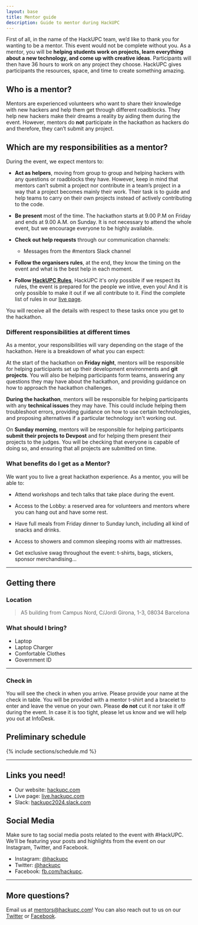 ```yaml
---
layout: base
title: Mentor guide
description: Guide to mentor during HackUPC
---
```


First of all, in the name of the HackUPC team, we’d like to thank you for wanting to be a mentor. This event would not be complete without you. As a mentor, you will be **helping students work on projects, learn everything about a new technology, and come up with creative ideas**. Participants will then have 36 hours to work on any project they choose. HackUPC gives participants the resources, space, and time to create something amazing.

## Who is a mentor?

Mentors are experienced volunteers who want to share their knowledge with new hackers and help them get through different roadblocks. They help new hackers make their dreams a reality by aiding them during the event. However, mentors do **not** participate in the hackathon as hackers do and therefore, they can’t submit any project.

## Which are my responsibilities as a mentor?

During the event, we expect mentors to:

- **Act as helpers**, moving from group to group and helping hackers with any questions or roadblocks they have. However, keep in mind that mentors can’t submit a project nor contribute in a team’s project in a way that a project becomes mainly their work. Their task is to guide and help teams to carry on their own projects instead of actively contributing to the code.

- **Be present** most of the time. The hackathon starts at 9.00 P.M on Friday and ends
  at 9.00 A.M. on Sunday. It is not necessary to attend the whole event, but we
  encourage everyone to be highly available.

- **Check out help requests** through our communication channels:
  - Messages from the #mentors Slack channel

- **Follow the organisers rules**, at the end, they know the timing on the event and what is the best help in each moment.

- **Follow [HackUPC Rules](https://legal.hackersatupc.org/hackupc/terms_and_conditions)**, HackUPC it's only possible if we respect its rules, the event is prepared for the people we intive, even you! And it is only possible to make it out if we all contribute to it. Find the complete list of rules in our [live page](https://live.hackupc.com/rules).

You will receive all the details with respect to these tasks once you get to the hackathon.

### Different responsibilities at different times
As a mentor, your responsibilities will vary depending on the stage of the hackathon. Here is a breakdown of what you can expect:

At the start of the hackathon on **Friday night**, mentors will be responsible for helping participants set up their development environments and **git projects**. You will also be helping participants form teams, answering any questions they may have about the hackathon, and providing guidance on how to approach the hackathon challenges.

**During the hackathon**, mentors will be responsible for helping participants with any **technical issues** they may have. This could include helping them troubleshoot errors, providing guidance on how to use certain technologies, and proposing alternatives if a particular technology isn't working out. 

On **Sunday morning**, mentors will be responsible for helping participants **submit their projects to Devpost** and for helping them present their projects to the judges. You will be checking that everyone is capable of doing so, and ensuring that all projects are submitted on time. 

### What benefits do I get as a Mentor?

We want you to live a great hackathon experience. As a mentor, you will be able to:

- Attend workshops and tech talks that take place during the event.

- Access to the Lobby: a reserved area for volunteers and mentors where you can hang out and have some rest.

- Have full meals from Friday dinner to Sunday lunch, including all kind of snacks and drinks.

- Access to showers and common sleeping rooms with air mattresses.

- Get exclusive swag throughout the event: t-shirts, bags, stickers, sponsor merchandising...

---

## Getting there

### Location

> A5 building from Campus Nord, C/Jordi Girona, 1-3, 08034 Barcelona

### What should I bring?

- Laptop
- Laptop Charger
- Comfortable Clothes
- Government ID

---

### Check in

You will see the check in when you arrive. Please provide your name at the check in table. You will be provided with a mentor t-shirt and a bracelet to enter and leave the venue on your own. Please **do not** cut it nor take it off during the event. In case it is too tight, please let us know and we will help you out at InfoDesk.

## Preliminary schedule

{% include sections/schedule.md %}

---

## Links you need!

- Our website: [hackupc.com](https://hackupc.com)
- Live page: [live.hackupc.com](https://live.hackupc.com)
- Slack: [hackupc2024.slack.com](https://hackupc2024.slack.com)

## Social Media

Make sure to tag social media posts related to the event with #HackUPC. We’ll be featuring your posts and highlights from the event on our Instagram, Twitter, and Facebook.

- Instagram: [@hackupc](https://www.instagram.com/hackupc/?hl=en)
- Twitter: [@hackupc](https://twitter.com/hackupc)
- Facebook: [fb.com/hackupc](https://www.facebook.com/Hackupc/).

---

## More questions?

Email us at [mentors@hackupc.com](mailto:mentors@hackupc.com)! You can also reach out to us on our [Twitter](https://twitter.com/hackupc) or [Facebook](https://www.facebook.com/HackUPC/).
